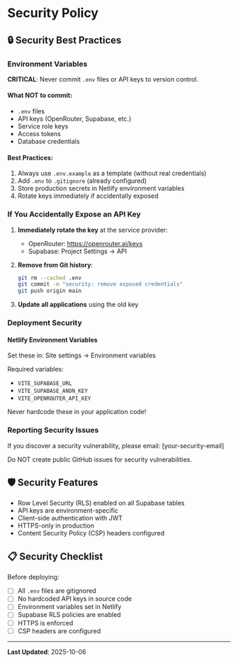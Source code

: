 # Security Policy

## 🔒 Security Best Practices

### Environment Variables
**CRITICAL**: Never commit `.env` files or API keys to version control.

#### What NOT to commit:
- `.env` files
- API keys (OpenRouter, Supabase, etc.)
- Service role keys
- Access tokens
- Database credentials

#### Best Practices:
1. Always use `.env.example` as a template (without real credentials)
2. Add `.env` to `.gitignore` (already configured)
3. Store production secrets in Netlify environment variables
4. Rotate keys immediately if accidentally exposed

### If You Accidentally Expose an API Key

1. **Immediately rotate the key** at the service provider:
   - OpenRouter: https://openrouter.ai/keys
   - Supabase: Project Settings → API
   
2. **Remove from Git history**:
   ```bash
   git rm --cached .env
   git commit -m "security: remove exposed credentials"
   git push origin main
   ```

3. **Update all applications** using the old key

### Deployment Security

#### Netlify Environment Variables
Set these in: Site settings → Environment variables

Required variables:
- `VITE_SUPABASE_URL`
- `VITE_SUPABASE_ANON_KEY`
- `VITE_OPENROUTER_API_KEY`

Never hardcode these in your application code!

### Reporting Security Issues

If you discover a security vulnerability, please email: [your-security-email]

Do NOT create public GitHub issues for security vulnerabilities.

## 🛡️ Security Features

- Row Level Security (RLS) enabled on all Supabase tables
- API keys are environment-specific
- Client-side authentication with JWT
- HTTPS-only in production
- Content Security Policy (CSP) headers configured

## 📋 Security Checklist

Before deploying:
- [ ] All `.env` files are gitignored
- [ ] No hardcoded API keys in source code
- [ ] Environment variables set in Netlify
- [ ] Supabase RLS policies are enabled
- [ ] HTTPS is enforced
- [ ] CSP headers are configured

---

**Last Updated**: 2025-10-06
